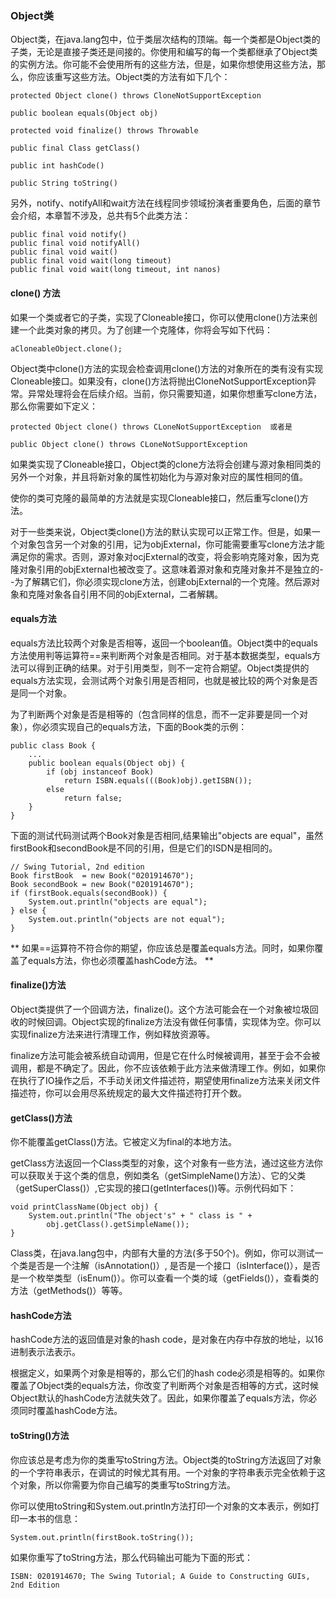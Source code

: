 ### Object类

Object类，在java.lang包中，位于类层次结构的顶端。每一个类都是Object类的子类，无论是直接子类还是间接的。你使用和编写的每一个类都继承了Object类的实例方法。你可能不会使用所有的这些方法，但是，如果你想使用这些方法，那么，你应该重写这些方法。Object类的方法有如下几个：

```
protected Object clone() throws CloneNotSupportException

public boolean equals(Object obj)

protected void finalize() throws Throwable

public final Class getClass()

public int hashCode()

public String toString()

```

另外，notify、notifyAll和wait方法在线程同步领域扮演者重要角色，后面的章节会介绍，本章暂不涉及，总共有5个此类方法：

```
public final void notify()
public final void notifyAll()
public final void wait()
public final void wait(long timeout)
public final void wait(long timeout, int nanos)

```

#### clone() 方法

如果一个类或者它的子类，实现了Cloneable接口，你可以使用clone()方法来创建一个此类对象的拷贝。为了创建一个克隆体，你将会写如下代码：

```
aCloneableObject.clone();

```

Object类中clone()方法的实现会检查调用clone()方法的对象所在的类有没有实现Cloneable接口。如果没有，clone()方法将抛出CloneNotSupportException异常。异常处理将会在后续介绍。当前，你只需要知道，如果你想重写clone方法，那么你需要如下定义：

```
protected Object clone() throws CLoneNotSupportException  或者是

public Object clone() throws CLoneNotSupportException

```

如果类实现了Cloneable接口，Object类的clone方法将会创建与源对象相同类的另外一个对象，并且将新对象的属性初始化为与源对象对应的属性相同的值。

使你的类可克隆的最简单的方法就是实现Cloneable接口，然后重写clone()方法。

对于一些类来说，Object类clone()方法的默认实现可以正常工作。但是，如果一个对象包含另一个对象的引用，记为objExternal，你可能需要重写clone方法才能满足你的需求。否则，源对象对ocjExternal的改变，将会影响克隆对象，因为克隆对象引用的objExternal也被改变了。这意味着源对象和克隆对象并不是独立的--为了解耦它们，你必须实现clone方法，创建objExternal的一个克隆。然后源对象和克隆对象各自引用不同的objExternal，二者解耦。

#### equals方法


equals方法比较两个对象是否相等，返回一个boolean值。Object类中的equals方法使用判等运算符==来判断两个对象是否相同。对于基本数据类型，equals方法可以得到正确的结果。对于引用类型，则不一定符合期望。Object类提供的equals方法实现，会测试两个对象引用是否相同，也就是被比较的两个对象是否是同一个对象。

为了判断两个对象是否是相等的（包含同样的信息，而不一定非要是同一个对象），你必须实现自己的equals方法，下面的Book类的示例：

```
public class Book {
    ...
    public boolean equals(Object obj) {
        if (obj instanceof Book)
            return ISBN.equals(((Book)obj).getISBN()); 
        else
            return false;
    }
}

```

下面的测试代码测试两个Book对象是否相同,结果输出"objects are equal"，虽然firstBook和secondBook是不同的引用，但是它们的ISDN是相同的。


```
// Swing Tutorial, 2nd edition
Book firstBook  = new Book("0201914670");
Book secondBook = new Book("0201914670");
if (firstBook.equals(secondBook)) {
    System.out.println("objects are equal");
} else {
    System.out.println("objects are not equal");
}

```

** 如果==运算符不符合你的期望，你应该总是覆盖equals方法。同时，如果你覆盖了equals方法，你也必须覆盖hashCode方法。 **


#### finalize()方法

Object类提供了一个回调方法，finalize()。这个方法可能会在一个对象被垃圾回收的时候回调。Object实现的finalize方法没有做任何事情，实现体为空。你可以实现finalize方法来进行清理工作，例如释放资源等。

finalize方法可能会被系统自动调用，但是它在什么时候被调用，甚至于会不会被调用，都是不确定了。因此，你不应该依赖于此方法来做清理工作。例如，如果你在执行了IO操作之后，不手动关闭文件描述符，期望使用finalize方法来关闭文件描述符，你可以会用尽系统规定的最大文件描述符打开个数。


#### getClass()方法

你不能覆盖getClass()方法。它被定义为final的本地方法。

getClass方法返回一个Class类型的对象，这个对象有一些方法，通过这些方法你可以获取关于这个类的信息，例如类名（getSimpleName()方法）、它的父类（getSuperClass()）,它实现的接口(getInterfaces())等。示例代码如下：

```
void printClassName(Object obj) {
    System.out.println("The object's" + " class is " +
        obj.getClass().getSimpleName());
}

```

Class类，在java.lang包中，内部有大量的方法(多于50个)。例如，你可以测试一个类是否是一个注解（isAnnotation()）, 是否是一个接口（isInterface()），是否是一个枚举类型（isEnum()）。你可以查看一个类的域（getFields()），查看类的方法（getMethods()）等等。

#### hashCode方法

hashCode方法的返回值是对象的hash code，是对象在内存中存放的地址，以16进制表示法表示。

根据定义，如果两个对象是相等的，那么它们的hash code必须是相等的。如果你覆盖了Object类的equals方法，你改变了判断两个对象是否相等的方式，这时候Object默认的hashCode方法就失效了。因此，如果你覆盖了equals方法，你必须同时覆盖hashCode方法。

#### toString()方法

你应该总是考虑为你的类重写toString方法。Object类的toString方法返回了对象的一个字符串表示，在调试的时候尤其有用。一个对象的字符串表示完全依赖于这个对象，所以你需要为你自己编写的类重写toString方法。

你可以使用toString和System.out.println方法打印一个对象的文本表示，例如打印一本书的信息：

```
System.out.println(firstBook.toString());

```

如果你重写了toString方法，那么代码输出可能为下面的形式：

```
ISBN: 0201914670; The Swing Tutorial; A Guide to Constructing GUIs, 2nd Edition

```















